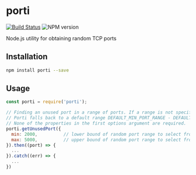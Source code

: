 # porti

[![Build Status](https://travis-ci.org/austinkelleher/porti.svg)](https://travis-ci.org/austinkelleher/porti)
![NPM version](https://badge.fury.io/js/porti.svg)

Node.js utility for obtaining random TCP ports

## Installation

```bash
npm install porti --save
```

## Usage

```javascript
const porti = require('porti');

// Finding an unused port in a range of ports. If a range is not specified,
// Porti falls back to a default range DEFAULT_MIN_PORT_RANGE - DEFAULT_MAX_PORT_RANGE.
// None of the properties in the first options argument are required.
porti.getUnusedPort({
  min: 2000,          // lower bound of random port range to select from
  max: 5000,          // upper bound of random port range to select from
}).then((port) => {
  ...
}).catch((err) => {
  ...
})
```
